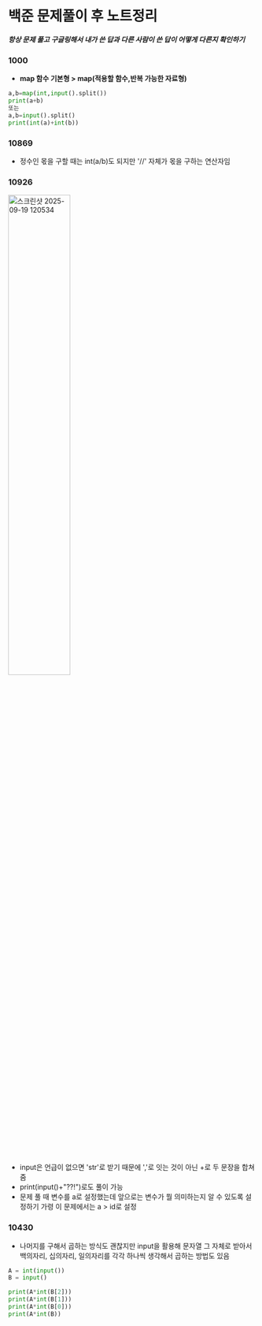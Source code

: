 # 백준 문제풀이 후 노트정리

***항상 문제 풀고 구글링해서 내가 쓴 답과 다른 사람이 쓴 답이 어떻게 다른지 확인하기***

### 1000
* **map 함수 기본형 > map(적용할 함수,반복 가능한 자료형)**
```py
a,b=map(int,input().split())
print(a+b)
또는
a,b=input().split()
print(int(a)+int(b))
```

### 10869
* 정수인 몫을 구할 때는 int(a/b)도 되지만 '//' 자체가 몫을 구하는 연산자임

### 10926 
<img width="50%" height="50%" alt="스크린샷 2025-09-19 120534" src="https://github.com/user-attachments/assets/698506b8-c131-421f-a840-e9c21e2e345c" />

* input은 언급이 없으면 'str'로 받기 때문에 ','로 잇는 것이 아닌 +로 두 문장을 합쳐줌
* print(input()+"??!")로도 풀이 가능
* 문제 풀 때 변수를 a로 설정했는데 앞으로는 변수가 뭘 의미하는지 알 수 있도록 설정하기 가령 이 문제에서는 a > id로 설정

### 10430
* 나머지를 구해서 곱하는 방식도 괜찮지만 input을 활용해 문자열 그 자체로 받아서
백의자리, 십의자리, 일의자리를 각각 하나씩 생각해서 곱하는 방법도 있음
```py
A = int(input())
B = input()

print(A*int(B[2]))
print(A*int(B[1]))
print(A*int(B[0]))
print(A*int(B))
```
